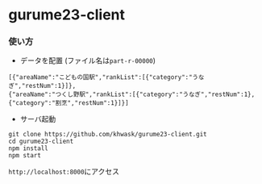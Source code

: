 # gurume23-client

### 使い方

* データを配置 (ファイル名は`part-r-00000`)
```
[{"areaName":"こどもの国駅","rankList":[{"category":"うなぎ","restNum":1}]},
{"areaName":"つくし野駅","rankList":[{"category":"うなぎ","restNum":1},{"category":"割烹","restNum":1}]}]
```

* サーバ起動
```
git clone https://github.com/khwask/gurume23-client.git
cd gurume23-client
npm install
npm start
```

`http://localhost:8000`にアクセス
